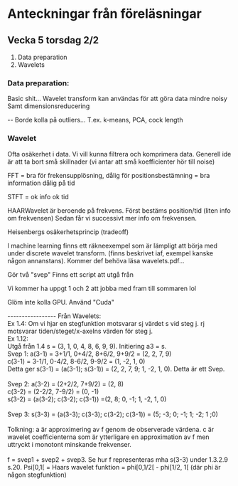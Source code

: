 


# Anteckningar från föreläsningar



## Vecka 5 torsdag 2/2

1. Data preparation
2. Wavelets

### Data preparation:
Basic shit...
Wavelet transform kan användas för att göra data mindre noisy
Samt dimensionsreducering

-- Borde kolla på outliers... T.ex. k-means, PCA, cock length

### Wavelet
Ofta osäkerhet i data.
Vi vill kunna filtrera och komprimera data.
Generell ide är att ta bort små skillnader (vi antar att små koefficienter hör till noise)

FFT = bra för frekensupplösning, dålig för positionsbestämning
 = bra information dålig på tid

STFT = ok info ok tid

HAARWavelet är beroende på frekvens. Först bestäms position/tid (liten info om frekvensen)
Sedan får vi successivt mer info om frekvensen.

Heisenbergs osäkerhetsprincip (tradeoff)

I machine learning finns ett räkneexempel som är lämpligt att börja med under discrete wavelet transform.
(finns beskrivet iaf, exempel kanske någon annanstans). Kommer def behöva läsa wavelets.pdf...

Gör två "svep"
Finns ett script att utgå från

Vi kommer ha uppgt 1 och 2 att jobba med fram till sommaren lol

Glöm inte kolla GPU. Använd "Cuda"


----------------- Från Wavelets: \
Ex 1.4: Om vi hjar en stegfunktion motsvarar sj värdet s vid steg j. rj motsvarar tiden/steget/x-axelns värden för steg j. \
Ex 1.12: \
Utgå från 1.4 s = (3,  1, 0, 4,  8, 6, 9, 9). Initiering a3 = s.\
Svep 1: a(3-1) = 3+1/1, 0+4/2, 8+6/2, 9+9/2 = (2, 2, 7, 9) \
c(3-1) = 3-1/1, 0-4/2, 8-6/2, 9-9/2 = (1, -2, 1, 0) \
Detta ger s(3-1) = (a(3-1); s(3-1)) = (2, 2, 7, 9; 1, -2, 1, 0). Detta är ett Svep.\
\
Svep 2: a(3-2) = (2+2/2, 7+9/2) = (2, 8)\
c(3-2) = (2-2/2, 7-9/2) = (0, -1)\
s(3-2) = (a(3-2); c(3-2); c(3-1)) =(2, 8; 0, -1; 1, -2, 1, 0) \
\
Svep 3: s(3-3) = (a(3-3); c(3-3); c(3-2); c(3-1)) = (5; -3; 0; -1; 1; -2; 1 ;0) \
\
Tolkning: a är approximering av f genom de observerade värdena. c är wavelet coefficienterna som är ytterligare en approximation av f men uttryckt i monotont minskande frekvenser. \
\
f = svep1 + svep2 + svep3. Se hur f representeras mha s(3-3) under 1.3.2.9 s.20. Psi[0,1[ = Haars wavelet funktion = phi[0,1/2[ - phi[1/2, 1[   (där phi är någon stegfunktion) 





